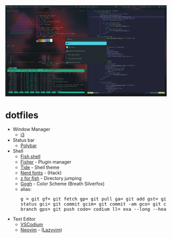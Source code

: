 <div align=center>
  <img src='./asset/screenshot/screenshot.png' alt='screenshot' />
</div>

# dotfiles
- Window Manager 
    - [i3](https://i3wm.org/)
- Status bar
    - [Polybar](https://github.com/polybar/polybar)
- Shell 
    - [Fish shell](https://fishshell.com/)
    - [Fisher](https://github.com/jorgebucaran/fisher) - Plugin manager
    - [Tide](https://github.com/IlanCosman/tide) - Shell theme
    - [Nerd fonts](https://github.com/ryanoasis/nerd-fonts) - (Hack) 
    - [z for fish](https://github.com/jethrokuan/z) - Directory jumping
    - [Gogh](https://gogh-co.github.io/Gogh/) - Color Scheme (Breath Silverfox)
    - alias: <pre>g = git
    gf= git fetch
    gp= git pull
    ga= git add
    gst= git status
    gci= git commit
    gcim= git commit -am
    gco= git checkout
    gbr= git branch
    gps= git push
    code= codium
    ll= exa --long --header -a
- Text Editor
    - [VSCodium](https://vscodium.com/)
    - [Neovim](https://neovim.io/) - ([Lazyvim](https://www.lazyvim.org/))
